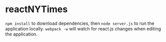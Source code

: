 # reactNYTimes

`npm install` to download dependencies, then `node server.js` to run the application locally. 
`webpack -w` will watch for react.js changes when editing the application. 
